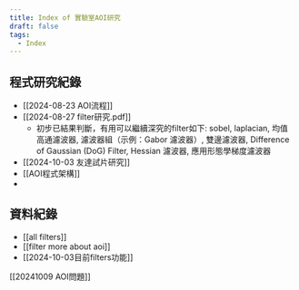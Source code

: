 ```yaml
---
title: Index of 實驗室AOI研究
draft: false
tags:
  - Index
---
```

## 程式研究紀錄

- [[2024-08-23 AOI流程]] 
- [[2024-08-27 filter研究.pdf]]
	- 初步已結果判斷，有用可以繼續深究的filter如下: sobel, laplacian, 均值⾼通濾波器, 濾波器組（⽰例：Gabor 濾波器）, 雙邊濾波器, Difference of Gaussian (DoG) Filter, Hessian 濾波器, 應⽤形態學梯度濾波器
- [[2024-10-03 友達試片研究]]
- [[AOI程式架構]]
- 

## 資料紀錄
- [[all filters]] 
- [[filter more about aoi]]
- [[2024-10-03目前filters功能]]


[[20241009 AOI問題]]

